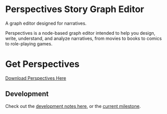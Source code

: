# Perspectives Story Graph Editor

A graph editor designed for narratives.

Perspectives is a node-based graph editor intended to help you design, write, understand, and analyze narratives, from movies to books to comics to role-playing games.

# Get Perspectives
[Download Perspectives Here](https://github.com/arcandio/Perspectives/Distro/PerspectivesSetup.exe)

## Development

Check out the [development notes here](dev.md), or the [current milestone](https://github.com/arcandio/Perspectives/milestones/Alpha).